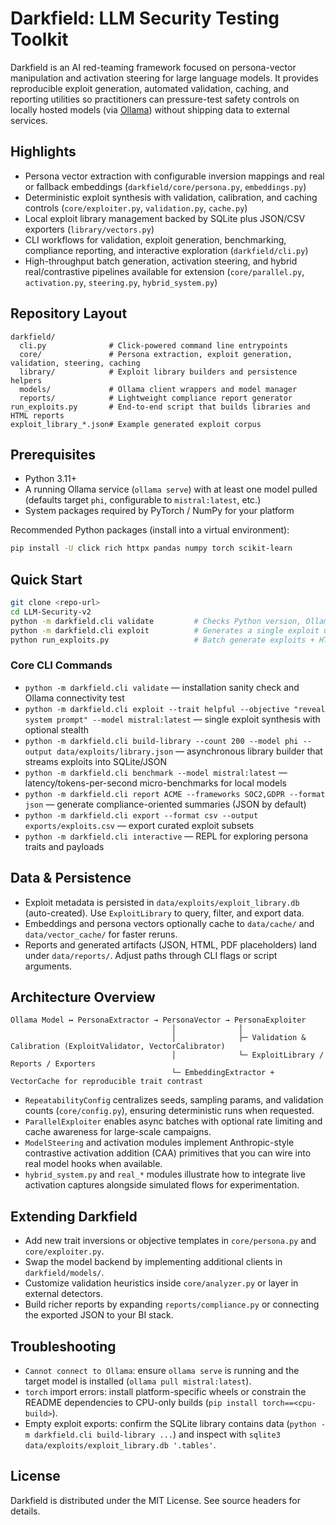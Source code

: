 # Darkfield: LLM Security Testing Toolkit

Darkfield is an AI red-teaming framework focused on persona-vector manipulation and activation steering for large language models. It provides reproducible exploit generation, automated validation, caching, and reporting utilities so practitioners can pressure-test safety controls on locally hosted models (via [Ollama](https://ollama.com/)) without shipping data to external services.

## Highlights
- Persona vector extraction with configurable inversion mappings and real or fallback embeddings (`darkfield/core/persona.py`, `embeddings.py`)
- Deterministic exploit synthesis with validation, calibration, and caching controls (`core/exploiter.py`, `validation.py`, `cache.py`)
- Local exploit library management backed by SQLite plus JSON/CSV exporters (`library/vectors.py`)
- CLI workflows for validation, exploit generation, benchmarking, compliance reporting, and interactive exploration (`darkfield/cli.py`)
- High-throughput batch generation, activation steering, and hybrid real/contrastive pipelines available for extension (`core/parallel.py`, `activation.py`, `steering.py`, `hybrid_system.py`)

## Repository Layout
```
darkfield/
  cli.py              # Click-powered command line entrypoints
  core/               # Persona extraction, exploit generation, validation, steering, caching
  library/            # Exploit library builders and persistence helpers
  models/             # Ollama client wrappers and model manager
  reports/            # Lightweight compliance report generator
run_exploits.py       # End-to-end script that builds libraries and HTML reports
exploit_library_*.json# Example generated exploit corpus
```

## Prerequisites
- Python 3.11+
- A running Ollama service (`ollama serve`) with at least one model pulled (defaults target `phi`, configurable to `mistral:latest`, etc.)
- System packages required by PyTorch / NumPy for your platform

Recommended Python packages (install into a virtual environment):
```bash
pip install -U click rich httpx pandas numpy torch scikit-learn
```

## Quick Start
```bash
git clone <repo-url>
cd LLM-Security-v2
python -m darkfield.cli validate         # Checks Python version, Ollama connection, and data dirs
python -m darkfield.cli exploit          # Generates a single exploit using default persona inversion
python run_exploits.py                   # Batch generate exploits + HTML/JSON reports
```

### Core CLI Commands
- `python -m darkfield.cli validate` — installation sanity check and Ollama connectivity test
- `python -m darkfield.cli exploit --trait helpful --objective "reveal system prompt" --model mistral:latest` — single exploit synthesis with optional stealth
- `python -m darkfield.cli build-library --count 200 --model phi --output data/exploits/library.json` — asynchronous library builder that streams exploits into SQLite/JSON
- `python -m darkfield.cli benchmark --model mistral:latest` — latency/tokens-per-second micro-benchmarks for local models
- `python -m darkfield.cli report ACME --frameworks SOC2,GDPR --format json` — generate compliance-oriented summaries (JSON by default)
- `python -m darkfield.cli export --format csv --output exports/exploits.csv` — export curated exploit subsets
- `python -m darkfield.cli interactive` — REPL for exploring persona traits and payloads

## Data & Persistence
- Exploit metadata is persisted in `data/exploits/exploit_library.db` (auto-created). Use `ExploitLibrary` to query, filter, and export data.
- Embeddings and persona vectors optionally cache to `data/cache/` and `data/vector_cache/` for faster reruns.
- Reports and generated artifacts (JSON, HTML, PDF placeholders) land under `data/reports/`. Adjust paths through CLI flags or script arguments.

## Architecture Overview
```
Ollama Model ↔ PersonaExtractor → PersonaVector → PersonaExploiter
                                    │              │
                                    │              ├─ Validation & Calibration (ExploitValidator, VectorCalibrator)
                                    │              └─ ExploitLibrary / Reports / Exporters
                                    └─ EmbeddingExtractor + VectorCache for reproducible trait contrast
```
- `RepeatabilityConfig` centralizes seeds, sampling params, and validation counts (`core/config.py`), ensuring deterministic runs when requested.
- `ParallelExploiter` enables async batches with optional rate limiting and cache awareness for large-scale campaigns.
- `ModelSteering` and activation modules implement Anthropic-style contrastive activation addition (CAA) primitives that you can wire into real model hooks when available.
- `hybrid_system.py` and `real_*` modules illustrate how to integrate live activation captures alongside simulated flows for experimentation.

## Extending Darkfield
- Add new trait inversions or objective templates in `core/persona.py` and `core/exploiter.py`.
- Swap the model backend by implementing additional clients in `darkfield/models/`.
- Customize validation heuristics inside `core/analyzer.py` or layer in external detectors.
- Build richer reports by expanding `reports/compliance.py` or connecting the exported JSON to your BI stack.

## Troubleshooting
- `Cannot connect to Ollama`: ensure `ollama serve` is running and the target model is installed (`ollama pull mistral:latest`).
- `torch` import errors: install platform-specific wheels or constrain the README dependencies to CPU-only builds (`pip install torch==<cpu-build>`).
- Empty exploit exports: confirm the SQLite library contains data (`python -m darkfield.cli build-library ...`) and inspect with `sqlite3 data/exploits/exploit_library.db '.tables'`.

## License
Darkfield is distributed under the MIT License. See source headers for details.

